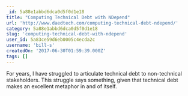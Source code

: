 ```yaml
---
_id: 5a88e1abbd6dca0d5f0d1e18
title: "Computing Technical Debt with NDepend"
url: 'http://www.daedtech.com/computing-technical-debt-ndepend/'
category: 5a88e1abbd6dca0d5f0d1e18
slug: 'computing-technical-debt-with-ndepend'
user_id: 5a83ce59d6eb0005c4ecda2c
username: 'bill-s'
createdOn: '2017-06-30T01:59:39.000Z'
tags: []
---
```


For years, I have struggled to articulate technical debt to non-technical stakeholders.  This struggle says something, given that technical debt makes an excellent metaphor in and of itself.
